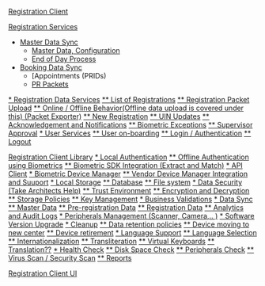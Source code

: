[Registration Client]()

[Registration Services]()
* [Master Data Sync]()
  * [Master Data, Configuration]()
  * [End of Day Process]()
* [Booking Data Sync]()
  * [Appointments (PRIDs)
  * [PR Packets]()


[* Registration Data Services]()
  [** List of Registrations]()
  [** Registration Packet Upload]()
  [** Online / Offline Behavior(Offline data upload is covered under this) (Packet Exporter)]()
  [** New Registration]()
  [** UIN Updates]()
  [** Acknowledgement and Notifications]()
  [** Biometric Exceptions]()
  [** Supervisor Approval]()
[* User Services]()
[** User on-boarding]()
[** Login / Authentication]()
[** Logout]()

[Registration Client Library]()
[* Local Authentication]()
[** Offline Authentication using Biometrics]()
[** Biometric SDK Integration (Extract and Match)]()
[* API Client]()
[* Biometric Device Manager]()
[** Vendor Device Manager Integration and Suuport]()
[* Local Storage]()
[** Database]()
[** File system]()
[* Data Security (Take Architects Help)]()
[** Trust Environment]()
[** Encryption and Decryption]()
[** Storage Policies]()
[** Key Management]()
[* Business Validations]()
[* Data Sync]()
[** Master Data]()
[** Pre-registration Data]()
[** Registration Data]()
[** Analytics and Audit Logs]()
[* Peripherals Management (Scanner, Camera,.. )]()
[* Software Version Upgrade]()
[* Cleanup]()
[** Data retention policies]()
[** Device moving to new center]()
[** Device retirement]()
[* Language Support]()
[** Language Selection]()
[** Internationalization]()
[** Transliteration]()
[** Virtual Keyboards]()
[** Translation??]()
[* Health Check]()
[** Disk Space Check]()
[** Peripherals Check]()
[** Virus Scan / Security Scan]()
[** Reports]()

[Registration Client UI]()